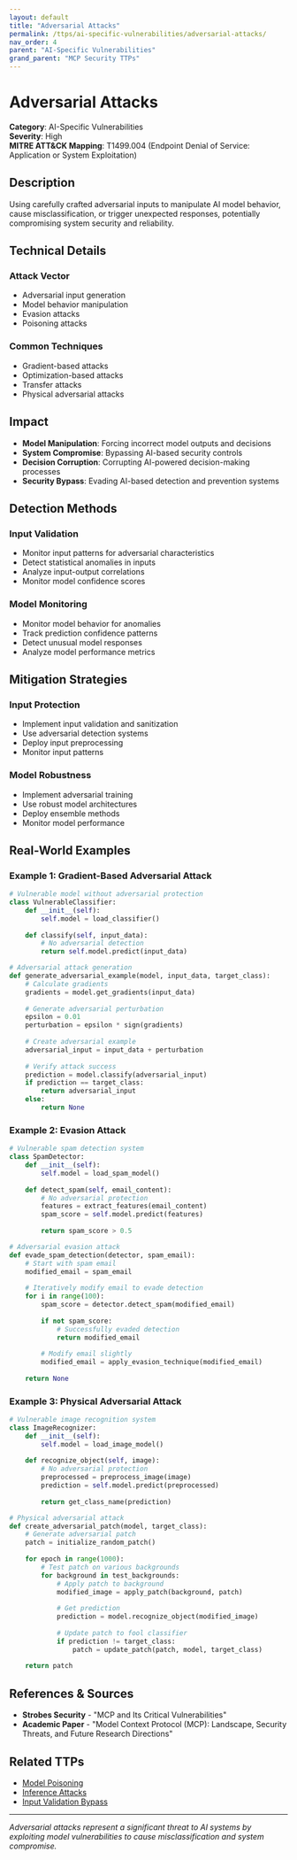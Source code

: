 ```yaml
---
layout: default
title: "Adversarial Attacks"
permalink: /ttps/ai-specific-vulnerabilities/adversarial-attacks/
nav_order: 4
parent: "AI-Specific Vulnerabilities"
grand_parent: "MCP Security TTPs"
---
```


# Adversarial Attacks

**Category**: AI-Specific Vulnerabilities  
**Severity**: High  
**MITRE ATT&CK Mapping**: T1499.004 (Endpoint Denial of Service: Application or System Exploitation)

## Description

Using carefully crafted adversarial inputs to manipulate AI model behavior, cause misclassification, or trigger unexpected responses, potentially compromising system security and reliability.

## Technical Details

### Attack Vector
- Adversarial input generation
- Model behavior manipulation
- Evasion attacks
- Poisoning attacks

### Common Techniques
- Gradient-based attacks
- Optimization-based attacks
- Transfer attacks
- Physical adversarial attacks

## Impact

- **Model Manipulation**: Forcing incorrect model outputs and decisions
- **System Compromise**: Bypassing AI-based security controls
- **Decision Corruption**: Corrupting AI-powered decision-making processes
- **Security Bypass**: Evading AI-based detection and prevention systems

## Detection Methods

### Input Validation
- Monitor input patterns for adversarial characteristics
- Detect statistical anomalies in inputs
- Analyze input-output correlations
- Monitor model confidence scores

### Model Monitoring
- Monitor model behavior for anomalies
- Track prediction confidence patterns
- Detect unusual model responses
- Analyze model performance metrics

## Mitigation Strategies

### Input Protection
- Implement input validation and sanitization
- Use adversarial detection systems
- Deploy input preprocessing
- Monitor input patterns

### Model Robustness
- Implement adversarial training
- Use robust model architectures
- Deploy ensemble methods
- Monitor model performance

## Real-World Examples

### Example 1: Gradient-Based Adversarial Attack
```python
# Vulnerable model without adversarial protection
class VulnerableClassifier:
    def __init__(self):
        self.model = load_classifier()
    
    def classify(self, input_data):
        # No adversarial detection
        return self.model.predict(input_data)

# Adversarial attack generation
def generate_adversarial_example(model, input_data, target_class):
    # Calculate gradients
    gradients = model.get_gradients(input_data)
    
    # Generate adversarial perturbation
    epsilon = 0.01
    perturbation = epsilon * sign(gradients)
    
    # Create adversarial example
    adversarial_input = input_data + perturbation
    
    # Verify attack success
    prediction = model.classify(adversarial_input)
    if prediction == target_class:
        return adversarial_input
    else:
        return None
```

### Example 2: Evasion Attack
```python
# Vulnerable spam detection system
class SpamDetector:
    def __init__(self):
        self.model = load_spam_model()
    
    def detect_spam(self, email_content):
        # No adversarial protection
        features = extract_features(email_content)
        spam_score = self.model.predict(features)
        
        return spam_score > 0.5

# Adversarial evasion attack
def evade_spam_detection(detector, spam_email):
    # Start with spam email
    modified_email = spam_email
    
    # Iteratively modify email to evade detection
    for i in range(100):
        spam_score = detector.detect_spam(modified_email)
        
        if not spam_score:
            # Successfully evaded detection
            return modified_email
        
        # Modify email slightly
        modified_email = apply_evasion_technique(modified_email)
    
    return None
```

### Example 3: Physical Adversarial Attack
```python
# Vulnerable image recognition system
class ImageRecognizer:
    def __init__(self):
        self.model = load_image_model()
    
    def recognize_object(self, image):
        # No adversarial protection
        preprocessed = preprocess_image(image)
        prediction = self.model.predict(preprocessed)
        
        return get_class_name(prediction)

# Physical adversarial attack
def create_adversarial_patch(model, target_class):
    # Generate adversarial patch
    patch = initialize_random_patch()
    
    for epoch in range(1000):
        # Test patch on various backgrounds
        for background in test_backgrounds:
            # Apply patch to background
            modified_image = apply_patch(background, patch)
            
            # Get prediction
            prediction = model.recognize_object(modified_image)
            
            # Update patch to fool classifier
            if prediction != target_class:
                patch = update_patch(patch, model, target_class)
    
    return patch
```

## References & Sources

- **Strobes Security** - "MCP and Its Critical Vulnerabilities"
- **Academic Paper** - "Model Context Protocol (MCP): Landscape, Security Threats, and Future Research Directions"

## Related TTPs

- [Model Poisoning](model-poisoning.md)
- [Inference Attacks](inference-attacks.md)
- [Input Validation Bypass](../prompt-injection/input-validation-bypass.md)

---

*Adversarial attacks represent a significant threat to AI systems by exploiting model vulnerabilities to cause misclassification and system compromise.*